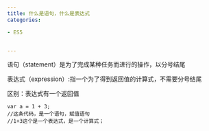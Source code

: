 ```yaml
---
title: 什么是语句，什么是表达式
categories: 

- ES5


---
```



语句（statement）是为了完成某种任务而进行的操作，以分号结尾

表达式（expression）:指一个为了得到返回值的计算式，不需要分号结尾

区别：表达式有一个返回值

```
var a = 1 + 3;
//这条代码，是一个语句，赋值语句
//1+3这个是一个表达式，是一个计算式；
```

